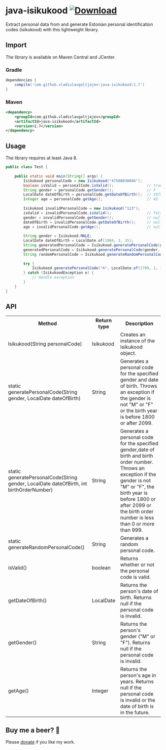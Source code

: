 # java-isikukood [![Download](https://api.bintray.com/packages/vladislavg/java-isikukood/java-isikukood/images/download.svg)](https://bintray.com/vladislavg/java-isikukood/java-isikukood/_latestVersion)

Extract personal data from and generate Estonian personal identification codes (isikukood) with this lightweight library.

## Import
The library is available on Maven Central and JCenter.
### Gradle
```groovy
dependencies {
    compile('com.github.vladislavgoltjajev:java-isikukood:1.7')
}
```
### Maven
```xml
<dependency>
    <groupId>com.github.vladislavgoltjajev</groupId>
    <artifactId>java-isikukood</artifactId>
    <version>1.7</version>
</dependency>
```

## Usage
The library requires at least Java 8.
```java
public class Test {
    
    public static void main(String[] args) {
        Isikukood personalCode = new Isikukood("47508030046");
        boolean isValid = personalCode.isValid();               // true
        String gender = personalCode.getGender();               // F
        LocalDate dateOfBirth = personalCode.getDateOfBirth();  // 1975-08-03
        Integer age = personalCode.getAge();                    // 43
        
        Isikukood invalidPersonalCode = new Isikukood("123");
        isValid = invalidPersonalCode.isValid();                // false
        gender = invalidPersonalCode.getGender();               // null
        dateOfBirth = invalidPersonalCode.getDateOfBirth();     // null
        age = invalidPersonalCode.getAge();                     // null
        
        String gender = Isikukood.MALE;
        LocalDate dateOfBirth = LocalDate.of(1984, 3, 15);
        String generatedPersonalCode = Isikukood.generatePersonalCode(gender, dateOfBirth); // 38403153949
        generatedPersonalCode = Isikukood.generatePersonalCode(gender, dateOfBirth, 7);     // 38403150076
        String randomPersonalCode = Isikukood.generateRandomPersonalCode();                 // 35207049817
        
        try {
            Isikukood.generatePersonalCode("A", LocalDate.of(1799, 1, 1)); // Throws exception
        } catch (IsikukoodException e) {
            // Handle exception
        }
    }
}
```

## API
<table class="table1">
  <tr>
    <th>Method</th>
    <th>Return type</th>
    <th>Description</th>
  </tr>
  <tr>
    <td>Isikukood(String personalCode)</td>
    <td>Isikukood</td>
    <td>Creates an instance of the Isikukood object.</td>
  </tr>
  <tr>
    <td>static generatePersonalCode(String gender, LocalDate dateOfBirth)</td>
    <td>String</td>
    <td>Generates a personal code for the specified gender and date of birth. Throws an exception if the gender is not "M" or "F" or the birth year is before 1800 or after 2099.</td>
  </tr>
  <tr>
    <td>static generatePersonalCode(String gender, LocalDate dateOfBirth, int birthOrderNumber)</td>
    <td>String</td>
    <td>Generates a personal code for the specified gender,date of birth and birth order number. Throws an exception if the gender is not "M" or "F", the birth year is before 1800 or after 2099 or the birth order number is less than 0 or more than 999.</td>
  </tr>
  <tr>
    <td>static generateRandomPersonalCode()</td>
    <td>String</td>
    <td>Generates a random personal code.</td>
  </tr>
  <tr>
    <td>isValid()</td>
    <td>boolean</td>
    <td>Returns whether or not the personal code is valid.</td>
  </tr>
  <tr>
    <td>getDateOfBirth()</td>
    <td>LocalDate</td>
    <td>Returns the person's date of birth. Returns null if the personal code is invalid.</td>
  </tr>
  <tr>
    <td>getGender()</td>
    <td>String</td>
    <td>Returns the person's gender ("M" or "F"). Returns null if the personal code is invalid.</td>
  </tr>
  <tr>
    <td>getAge()</td>
    <td>Integer</td>
    <td>Returns the person's age in years. Returns null if the personal code is invalid or the date of birth is in the future.</td>
  </tr>
</table>

## Buy me a beer? :beer:

Please [donate](https://www.paypal.me/VladislavGoltjajev) if you like my work.